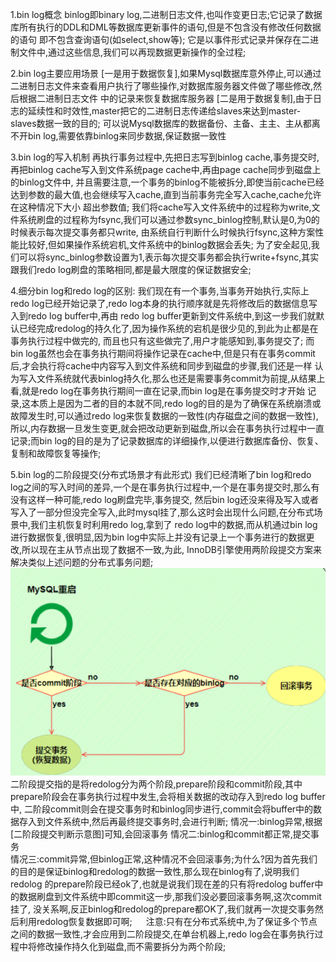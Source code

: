 1.bin log概念
    binlog即binary log,二进制日志文件,也叫作变更日志;它记录了数据库所有执行的DDL和DML等数据库更新事件的语句,但是不包含没有修改任何数据的语句
  即不包含查询语句(如select,show等);
    它是以事件形式记录并保存在二进制文件中,通过这些信息,我们可以再现数据更新操作的全过程;

2.bin log主要应用场景
    [一是用于数据恢复],如果Mysql数据库意外停止,可以通过二进制日志文件来查看用户执行了哪些操作,对数据库服务器文件做了哪些修改,然后根据二进制日志文件
  中的记录来恢复数据库服务器
    [二是用于数据复制],由于日志的延续性和时效性,master把它的二进制日志传递给slaves来达到master-slaves数据一致的目的;
    可以说Mysql数据库的数据备份、主备、主主、主从都离不开bin log,需要依靠binlog来同步数据,保证数据一致性

3.bin log的写入机制
    再执行事务过程中,先把日志写到binlog cache,事务提交时,再把binlog cache写入到文件系统page cache中,再由page cache同步到磁盘上的binlog文件中,
  并且需要注意,一个事务的binlog不能被拆分,即使当前cache已经达到参数的最大值,也会继续写入cache,直到当前事务完全写入cache,cache允许在这种情况下大小
  超出参数值;
    我们将cache写入文件系统中的过程称为write,文件系统刷盘的过程称为fsync,我们可以通过参数sync_binlog控制,默认是0,为0的时候表示每次提交事务都只write,
  由系统自行判断什么时候执行fsync,这种方案性能比较好,但如果操作系统宕机,文件系统中的binlog数据会丢失;
    为了安全起见,我们可以将sync_binlog参数设置为1,表示每次提交事务都会执行write+fsync,其实跟我们redo log刷盘的策略相同,都是最大限度的保证数据安全;

4.细分bin log和redo log的区别:
    我们现在有一个事务,当事务开始执行,实际上redo log已经开始记录了,redo log本身的执行顺序就是先将修改后的数据信息写入到redo log buffer中,再由
  redo log buffer更新到文件系统中,到这一步我们就默认已经完成redolog的持久化了,因为操作系统的宕机是很少见的,到此为止都是在事务执行过程中做完的,
  而且也只有这些做完了,用户才能感知到,事务提交了;
    而bin log虽然也会在事务执行期间将操作记录在cache中,但是只有在事务commit后,才会执行将cache中内容写入到文件系统和同步到磁盘的步骤,我们还是一样
  认为写入文件系统就代表binlog持久化,那么也还是需要事务commit为前提,从结果上看,就是redo log在事务执行期间一直在记录,而bin log是在事务提交时才开始
  记录,这本质上是因为二者的目的本就不同,redo log的目的是为了确保在系统崩溃或故障发生时,可以通过redo log来恢复数据的一致性(内存磁盘之间的数据一致性),
  所以,内存数据一旦发生变更,就会把改动更新到磁盘,所以会在事务执行过程中一直记录;而bin log的目的是为了记录数据库的详细操作,以便进行数据库备份、恢复、
  复制和故障恢复等操作;

5.bin log的二阶段提交(分布式场景才有此形式)
    我们已经清晰了bin log和redo log之间的写入时间的差异,一个是在事务执行过程中,一个是在事务提交时,那么有没有这样一种可能,redo log刷盘完毕,事务提交,
  然后bin log还没来得及写入或者写入了一部分但没完全写入,此时mysql挂了,那么这时会出现什么问题,在分布式场景中,我们主机恢复时利用redo log,拿到了
  redo log中的数据,而从机通过bin log进行数据恢复,很明显,因为bin log中实际上并没有记录上一个事务进行的数据更改,所以现在主从节点出现了数据不一致,为此,
  InnoDB引擎使用两阶段提交方案来解决类似上述问题的分布式事务问题;
    ![最后通过commit阶段和binlog共同决定是否提交事务](二阶段提交判断示意图.png)
    二阶段提交指的是将redolog分为两个阶段,prepare阶段和commit阶段,其中prepare阶段会在事务执行过程中发生,会将相关数据的改动存入到redo log buffer中,
  二阶段commit则会在提交事务时和binlog同步进行,commit会将buffer中的数据存入到文件系统中,然后再最终提交事务时,会进行判断;
    情况一:binlog异常,根据[二阶段提交判断示意图]可知,会回滚事务
    情况二:binlog和commit都正常,提交事务   
    情况三:commit异常,但binlog正常,这种情况不会回滚事务;为什么?因为首先我们的目的是保证binlog和redolog的数据一致性,那么现在binlog有了,说明我们redolog
          的prepare阶段已经ok了,也就是说我们现在差的只有将redolog buffer中的数据刷盘到文件系统中即commit这一步,那我们没必要回滚事务啊,这次commit挂了,
          没关系啊,反正binlog和redolog的prepare都OK了,我们就再一次提交事务然后利用redolog恢复数据即可啊;
    　
    注意:只有在分布式系统中,为了保证多个节点之间的数据一致性,才会应用到二阶段提交,在单台机器上,redo log会在事务执行过程中将修改操作持久化到磁盘,而不需要拆分为两个阶段;